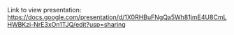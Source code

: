 Link to view presentation: https://docs.google.com/presentation/d/1X0RHBuFNgQa5Wh81jmE4U8CmLHWBKzi-NrE3xOn1TJQ/edit?usp=sharing

